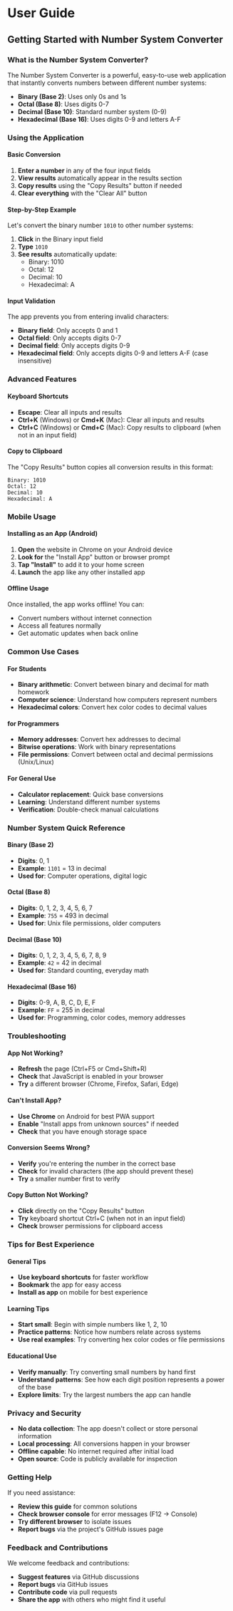 # User Guide

## Getting Started with Number System Converter

### What is the Number System Converter?

The Number System Converter is a powerful, easy-to-use web application that instantly converts numbers between different number systems:
- **Binary (Base 2)**: Uses only 0s and 1s
- **Octal (Base 8)**: Uses digits 0-7  
- **Decimal (Base 10)**: Standard number system (0-9)
- **Hexadecimal (Base 16)**: Uses digits 0-9 and letters A-F

### Using the Application

#### Basic Conversion

1. **Enter a number** in any of the four input fields
2. **View results** automatically appear in the results section
3. **Copy results** using the "Copy Results" button if needed
4. **Clear everything** with the "Clear All" button

#### Step-by-Step Example

Let's convert the binary number `1010` to other number systems:

1. **Click** in the Binary input field
2. **Type** `1010`
3. **See results** automatically update:
   - Binary: 1010
   - Octal: 12
   - Decimal: 10
   - Hexadecimal: A

#### Input Validation

The app prevents you from entering invalid characters:
- **Binary field**: Only accepts 0 and 1
- **Octal field**: Only accepts digits 0-7
- **Decimal field**: Only accepts digits 0-9
- **Hexadecimal field**: Only accepts digits 0-9 and letters A-F (case insensitive)

### Advanced Features

#### Keyboard Shortcuts

- **Escape**: Clear all inputs and results
- **Ctrl+K** (Windows) or **Cmd+K** (Mac): Clear all inputs and results
- **Ctrl+C** (Windows) or **Cmd+C** (Mac): Copy results to clipboard (when not in an input field)

#### Copy to Clipboard

The "Copy Results" button copies all conversion results in this format:
```
Binary: 1010
Octal: 12
Decimal: 10
Hexadecimal: A
```

### Mobile Usage

#### Installing as an App (Android)

1. **Open** the website in Chrome on your Android device
2. **Look for** the "Install App" button or browser prompt
3. **Tap "Install"** to add it to your home screen
4. **Launch** the app like any other installed app

#### Offline Usage

Once installed, the app works offline! You can:
- Convert numbers without internet connection
- Access all features normally
- Get automatic updates when back online

### Common Use Cases

#### For Students
- **Binary arithmetic**: Convert between binary and decimal for math homework
- **Computer science**: Understand how computers represent numbers
- **Hexadecimal colors**: Convert hex color codes to decimal values

#### for Programmers
- **Memory addresses**: Convert hex addresses to decimal
- **Bitwise operations**: Work with binary representations
- **File permissions**: Convert between octal and decimal permissions (Unix/Linux)

#### For General Use
- **Calculator replacement**: Quick base conversions
- **Learning**: Understand different number systems
- **Verification**: Double-check manual calculations

### Number System Quick Reference

#### Binary (Base 2)
- **Digits**: 0, 1
- **Example**: `1101` = 13 in decimal
- **Used for**: Computer operations, digital logic

#### Octal (Base 8)
- **Digits**: 0, 1, 2, 3, 4, 5, 6, 7
- **Example**: `755` = 493 in decimal
- **Used for**: Unix file permissions, older computers

#### Decimal (Base 10)
- **Digits**: 0, 1, 2, 3, 4, 5, 6, 7, 8, 9
- **Example**: `42` = 42 in decimal
- **Used for**: Standard counting, everyday math

#### Hexadecimal (Base 16)
- **Digits**: 0-9, A, B, C, D, E, F
- **Example**: `FF` = 255 in decimal
- **Used for**: Programming, color codes, memory addresses

### Troubleshooting

#### App Not Working?
- **Refresh** the page (Ctrl+F5 or Cmd+Shift+R)
- **Check** that JavaScript is enabled in your browser
- **Try** a different browser (Chrome, Firefox, Safari, Edge)

#### Can't Install App?
- **Use Chrome** on Android for best PWA support
- **Enable** "Install apps from unknown sources" if needed
- **Check** that you have enough storage space

#### Conversion Seems Wrong?
- **Verify** you're entering the number in the correct base
- **Check** for invalid characters (the app should prevent these)
- **Try** a smaller number first to verify

#### Copy Button Not Working?
- **Click** directly on the "Copy Results" button
- **Try** keyboard shortcut Ctrl+C (when not in an input field)
- **Check** browser permissions for clipboard access

### Tips for Best Experience

#### General Tips
- **Use keyboard shortcuts** for faster workflow
- **Bookmark** the app for easy access
- **Install as app** on mobile for best experience

#### Learning Tips
- **Start small**: Begin with simple numbers like 1, 2, 10
- **Practice patterns**: Notice how numbers relate across systems
- **Use real examples**: Try converting hex color codes or file permissions

#### Educational Use
- **Verify manually**: Try converting small numbers by hand first
- **Understand patterns**: See how each digit position represents a power of the base
- **Explore limits**: Try the largest numbers the app can handle

### Privacy and Security

- **No data collection**: The app doesn't collect or store personal information
- **Local processing**: All conversions happen in your browser
- **Offline capable**: No internet required after initial load
- **Open source**: Code is publicly available for inspection

### Getting Help

If you need assistance:
- **Review this guide** for common solutions
- **Check browser console** for error messages (F12 → Console)
- **Try different browser** to isolate issues
- **Report bugs** via the project's GitHub issues page

### Feedback and Contributions

We welcome feedback and contributions:
- **Suggest features** via GitHub discussions
- **Report bugs** via GitHub issues  
- **Contribute code** via pull requests
- **Share the app** with others who might find it useful